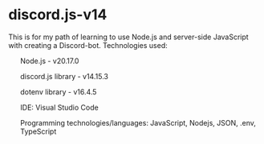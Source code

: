 # discord.js-v14
This is for my path of learning to use Node.js and server-side JavaScript with creating a Discord-bot.
Technologies used:
<ul>Node.js - v20.17.0</ul>
<ul>discord.js library - v14.15.3</ul>
<ul>dotenv library - v16.4.5</ul>
<ul>IDE: Visual Studio Code</ul>
<ul>Programming technologies/languages: JavaScript, Nodejs, JSON, .env, TypeScript</ul>
